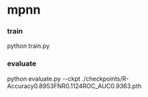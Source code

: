 # mpnn

### train

python train.py

### evaluate

python evaluate.py --ckpt ./checkpoints/R-Accuracy0.8953FNR0.1124ROC_AUC0.9363.pth 